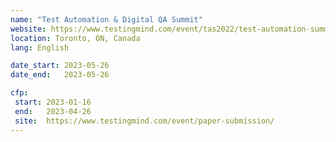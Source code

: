 ```yaml
---
name: "Test Automation & Digital QA Summit"
website: https://www.testingmind.com/event/tas2022/test-automation-summit-toronto/
location: Toronto, ON, Canada
lang: English

date_start: 2023-05-26
date_end:   2023-05-26

cfp:
 start: 2023-01-16
 end:   2023-04-26
 site:  https://www.testingmind.com/event/paper-submission/
---
```


